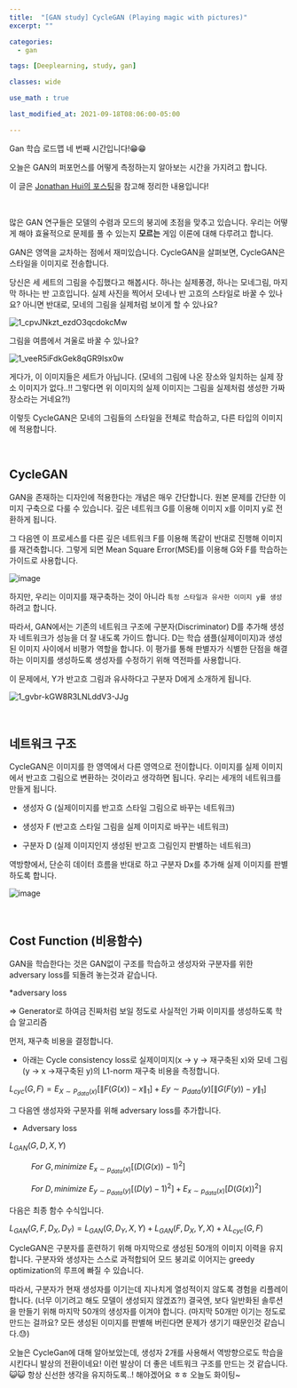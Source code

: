 ```yaml
---
title:  "[GAN study] CycleGAN (Playing magic with pictures)"
excerpt: ""

categories:
  - gan

tags: [Deeplearning, study, gan]

classes: wide

use_math : true

last_modified_at: 2021-09-18T08:06:00-05:00

---
```



Gan 학습 로드맵 네 번째 시간입니다!😁😁

오늘은 GAN의 퍼포먼스를 어떻게 측정하는지 알아보는 시간을 가지려고 합니다.

이 글은 [Jonathan Hui의 포스팅](https://jonathan-hui.medium.com/gan-cyclegan-6a50e7600d7)을 참고해 정리한 내용입니다!

<br>

많은 GAN 연구들은 모델의 수렴과 모드의 붕괴에 초점을 맞추고 있습니다. 우리는 어떻게 해야 효율적으로 문제를 풀 수 있는지 **모르는** 게임 이론에 대해 다루려고 합니다.

GAN은 영역을 교차하는 점에서 재미있습니다. CycleGAN을 살펴보면, CycleGAN은 스타일을 이미지로 전송합니다. 

당신은 세 세트의 그림을 수집했다고 해봅시다. 하나는 실제풍경, 하나는 모네그림, 마지막 하나는 반 고흐입니다. 
실제 사진을 찍어서 모네나 반 고흐의 스타일로 바꿀 수 있나요? 아니면 반대로, 모네의 그림을 실제처럼 보이게 할 수 있나요?


![1_cpvJNkzt_ezdO3qcdokcMw](https://user-images.githubusercontent.com/53431568/133789199-cee12a33-0020-4357-b51c-dffae05aacce.jpeg)

그림을 여름에서 겨울로 바꿀 수 있나요?

![1_veeR5iFdkGek8qGR9Isx0w](https://user-images.githubusercontent.com/53431568/133789861-bb3e245a-a3ca-439c-9c98-15a42141c799.jpeg)

게다가, 이 이미지들은 세트가 아닙니다. (모네의 그림에 나온 장소와 일치하는 실제 장소 이미지가 없다..!! 그렇다면 위 이미지의 실제 이미지는 그림을 실제처럼 생성한 가짜 장소라는 거네요?!)

이렇듯 CycleGAN은 모네의 그림들의 스타일을 전체로 학습하고, 다른 타입의 이미지에 적용합니다.

<br>

## CycleGAN

GAN을 존재하는 디자인에 적용한다는 개념은 매우 간단합니다. 원본 문제를 간단한 이미지 구축으로 다룰 수 있습니다. 깊은 네트워크 G를 이용해 이미지 x를 이미지 y로 전환하게 됩니다.

그 다음엔 이 프로세스를 다른 깊은 네트워크 F를 이용해 똑같이 반대로 진행해 이미지를 재건축합니다. 그렇게 되면 Mean Square Error(MSE)를 이용해 G와 F를 학습하는 가이드로 사용합니다.

![image](https://user-images.githubusercontent.com/53431568/133790785-c45014b5-c8ec-4c9b-a88e-218907b7ee73.png)


하지만, 우리는 이미지를 재구축하는 것이 아니라 `특정 스타일과 유사한 이미지 y를 생성`하려고 합니다. 

따라서, GAN에서는 기존의 네트워크 구조에 구분자(Discriminator) D를 추가해 생성자 네트워크가 성능을 더 잘 내도록 가이드 합니다. D는 학습 샘플(실제이미지)과 생성된 이미지 사이에서 비평가 역할을 합니다. 이 평가를 통해 판별자가 식별한 단점을 해결하는 이미지를 생성하도록 생성자를 수정하기 위해 역전파를 사용합니다.

이 문제에서, Y가 반고흐 그림과 유사하다고 구분자 D에게 소개하게 됩니다. 

![1_gvbr-kGW8R3LNLddV3-JJg](https://user-images.githubusercontent.com/53431568/133791717-45391b63-e323-4792-8454-171e7005fb54.jpeg)

<br>

## 네트워크 구조
CycleGAN은 이미지를 한 영역에서 다른 영역으로 전이합니다. 이미지를 실제 이미지에서 반고흐 그림으로 변환하는 것이라고 생각하면 됩니다. 우리는 세개의 네트워크를 만들게 됩니다.


- 생성자 G (실제이미지를 반고흐 스타일 그림으로 바꾸는 네트워크)

- 생성자 F (반고흐 스타일 그림을 실제 이미지로 바꾸는 네트워크)

- 구분자 D (실제 이미지인지 생성된 반고흐 그림인지 판별하는 네트워크)



역방향에서, 단순히 데이터 흐름을 반대로 하고 구분자 Dx를 추가해 실제 이미지를 판별하도록 합니다.

![image](https://user-images.githubusercontent.com/53431568/133792382-060f5ce1-16db-4f40-bee4-1c280b44f736.png)

<br>

## Cost Function (비용함수)
GAN을 학습한다는 것은 GAN없이 구조를 학습하고 생성자와 구분자를 위한 adversary loss를 되돌려 놓는것과 같습니다.


*adversary loss

=>  Generator로 하여금 진짜처럼 보일 정도로 사실적인 가짜 이미지를 생성하도록 학습 알고리즘 

먼저, 재구축 비용을 결정합니다.

- 아래는 Cycle consistency loss로 실제이미지(x → y → 재구축된 x)와 모네 그림(y → x →재구축된 y)의 L1-norm 재구축 비용을 측정합니다.

$L_{cyc}(G,F)=E_{X\sim P_{data}(x)}[\|F(G(x))-x\|_1] + E{y\sim p_{data}(y)}[\|G(F(y))-y\|_1]$

그 다음엔 생성자와 구분자를 위해  adversary loss를 추가합니다.

- Adversary loss

$L_{GAN}(G,D,X,Y)$

&nbsp;&nbsp;&nbsp;&nbsp;&nbsp;&nbsp;&nbsp;&nbsp;&nbsp; $For  ~ G, minimize ~E_{x\sim p_{data}(x)}[(D(G(x))-1)^2]$

&nbsp;&nbsp;&nbsp;&nbsp;&nbsp;&nbsp;&nbsp;&nbsp;&nbsp; $For  ~ D, minimize ~E_{y\sim p_{data}(y)}[(D(y)-1)^2]+E_{x\sim p_{data}(x)}[D(G(x))^2]$

다음은 최종 함수 수식입니다.

$L_{GAN}(G,F,D_X,D_Y)=L_{GAN}(G,D_Y,X,Y)+L_{GAN}(F,D_X,Y,X)+\lambda L_{cyc}(G,F)$


CycleGAN은 구분자를 훈련하기 위해 마지막으로 생성된 50개의 이미지 이력을 유지합니다. 구분자와 생성자는 스스로 과적합되어 모드 붕괴로 이어지는 greedy optimization의 루프에 빠질 수 있습니다.

따라서, 구분자가 현재 생성자를 이기는데 지나치게 열성적이지 않도록 경험을 리플레이 합니다. (너무 이기려고 해도 모델이 생성되지 않겠죠?!) 결국엔, 보다 일반화된 솔루션을 만들기 위해 마지막 50개의 생성자를 이겨야 합니다. (마지막 50개만 이기는 정도로 만드는 걸까요? 모든 생성된 이미지를 판별해 버린다면 문제가 생기기 때문인것 같습니다.😓)

오늘은 CycleGan에 대해 알아보았는데, 생성자 2개를 사용해서 역방향으로도 학습을 시킨다니 발상의 전환이네요! 이런 발상이 더 좋은 네트워크 구조를 만드는 것 같습니다. 😺😺 항상 신선한 생각을 유지하도록..! 해야겠어요 ㅎㅎ 오늘도 화이팅~ 



